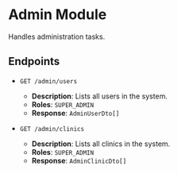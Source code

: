 # Admin Module

Handles administration tasks.

## Endpoints

- `GET /admin/users`
  - **Description**: Lists all users in the system.
  - **Roles**: `SUPER_ADMIN`
  - **Response**: `AdminUserDto[]`

- `GET /admin/clinics`
  - **Description**: Lists all clinics in the system.
  - **Roles**: `SUPER_ADMIN`
  - **Response**: `AdminClinicDto[]`
